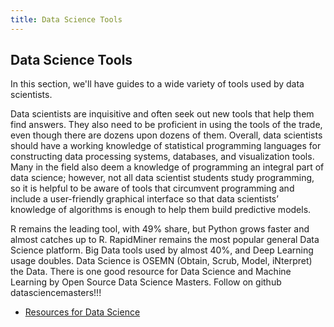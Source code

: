 ```yaml
---
title: Data Science Tools
---
```

## Data Science Tools

In this section, we'll have guides to a wide variety of tools used by data scientists.

Data scientists are inquisitive and often seek out new tools that help them find answers. They also need to be proficient in using the tools of the trade, even though there are dozens upon dozens of them. Overall, data scientists should have a working knowledge of statistical programming languages for constructing data processing systems, databases, and visualization tools. Many in the field also deem a knowledge of programming an integral part of data science; however, not all data scientist students study programming, so it is helpful to be aware of tools that circumvent programming and include a user-friendly graphical interface so that data scientists’ knowledge of algorithms is enough to help them build predictive models.

R remains the leading tool, with 49% share, but Python grows faster and almost catches up to R. RapidMiner remains the most popular general Data Science platform. Big Data tools used by almost 40%, and Deep Learning usage doubles.
Data Science is OSEMN (Obtain, Scrub, Model, iNterpret) the Data.
There is one good resource for Data Science and Machine Learning by Open Source Data Science Masters. Follow on github  datasciencemasters!!!
* [Resources for Data Science](https://github.com/datasciencemasters/go)

